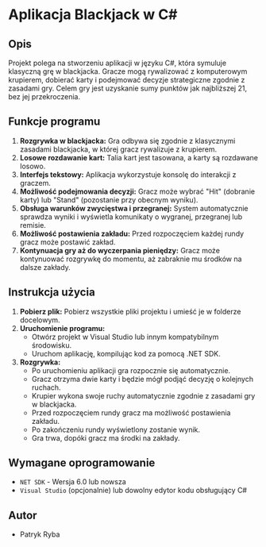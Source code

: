 # Aplikacja Blackjack w C#

## Opis

Projekt polega na stworzeniu aplikacji w języku C#, która symuluje klasyczną grę w blackjacka. Gracze mogą rywalizować z komputerowym krupierem, dobierać karty i podejmować decyzje strategiczne zgodnie z zasadami gry. Celem gry jest uzyskanie sumy punktów jak najbliższej 21, bez jej przekroczenia.

## Funkcje programu

1. **Rozgrywka w blackjacka:** Gra odbywa się zgodnie z klasycznymi zasadami blackjacka, w której gracz rywalizuje z krupierem.
2. **Losowe rozdawanie kart:** Talia kart jest tasowana, a karty są rozdawane losowo.
3. **Interfejs tekstowy:** Aplikacja wykorzystuje konsolę do interakcji z graczem.
4. **Możliwość podejmowania decyzji:** Gracz może wybrać "Hit" (dobranie karty) lub "Stand" (pozostanie przy obecnym wyniku).
5. **Obsługa warunków zwycięstwa i przegranej:** System automatycznie sprawdza wyniki i wyświetla komunikaty o wygranej, przegranej lub remisie.
6. **Możliwość postawienia zakładu:** Przed rozpoczęciem każdej rundy gracz może postawić zakład.
7. **Kontynuacja gry aż do wyczerpania pieniędzy:** Gracz może kontynuować rozgrywkę do momentu, aż zabraknie mu środków na dalsze zakłady.

## Instrukcja użycia

1. **Pobierz plik:** Pobierz wszystkie pliki projektu i umieść je w folderze docelowym.
2. **Uruchomienie programu:**
   - Otwórz projekt w Visual Studio lub innym kompatybilnym środowisku.
   - Uruchom aplikację, kompilując kod za pomocą .NET SDK.
3. **Rozgrywka:**
   - Po uruchomieniu aplikacji gra rozpocznie się automatycznie.
   - Gracz otrzyma dwie karty i będzie mógł podjąć decyzję o kolejnych ruchach.
   - Krupier wykona swoje ruchy automatycznie zgodnie z zasadami gry w blackjacka.
   - Przed rozpoczęciem rundy gracz ma możliwość postawienia zakładu.
   - Po zakończeniu rundy wyświetlony zostanie wynik.
   - Gra trwa, dopóki gracz ma środki na zakłady.

## Wymagane oprogramowanie

- `NET SDK` - Wersja 6.0 lub nowsza
- `Visual Studio` (opcjonalnie) lub dowolny edytor kodu obsługujący C#

## Autor

- Patryk Ryba


